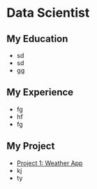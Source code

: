 # Data Scientist

## My Education
- sd
- sd
- gg

## My Experience
- fg
- hf
- fg

## My Project
- [Project 1: Weather App](./ST445_TheTeam(1).html/index.html)
- kj
- ty

